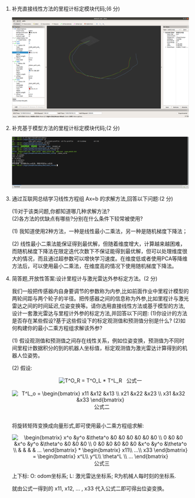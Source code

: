 1. 补充直接线性方法的里程计标定模块代码;(6 分) <br>
    <p style="text-align:center">
        <img src="./examples/rviz.png" width='800'>
    </p>
    
2. 补充基于模型方法的里程计标定模块代码;(2 分) <br>
    <p style="text-align:center">
        <img src="./examples/terminal.png" width='1000'>
    </p>
    

    
3. 通过互联网总结学习线性方程组 Ax=b 的求解方法,回答以下问题:(2 分) <br>
   
    (1)对于该类问题,你都知道哪几种求解方法? <br>
    (2)各方法的优缺点有哪些?分别在什么条件下较常被使用? <br>

    (1) 我知道使用2种方法，一种是线性最小二乘法，另一种是随机梯度下降法；<br>

    (2) 线性最小二乘法能保证得到最优解，但随着维度增大，计算越来越困难，而随机梯度下降法在限定迭代次数下不保证能得到最优解，但可以处理维度很大的情况，而且通过超参数可以增快学习速度。在维度低或者使用PCA等降维方法后，可以使用最小二乘法，在维度高的情况下使用随机梯度下降法。<br>

4. 简答题,开放性答案:设计里程计与激光雷达外参标定方法。(2 分) <br>

    我们一般把传感器内自身要调节的参数称为内参,比如前面作业中里程计模型的两轮间距与两个轮子的半径。把传感器之间的信息称为外参,比如里程计与激光雷达之间的时间延迟,位姿变换等。请你选用直接线性方法或基于模型的方法,设计一套激光雷达与里程计外参的标定方法,并回答以下问题:
    (1)你设计的方法是否存在某些假设?基于这些假设下的标定观测值和预测值分别是什么?
    (2)如何构建你的最小二乘方程组求解该外参?

    (1) 假设观测值和预测值之间存在线性关系，例如位姿变换，预测值为不同时间里程计数据积分的到的机器人坐标值，标定观测值为激光雷达计算得到的机器人位姿势。<br>

    (2) 假设: <br>
    
    <p style="text-align:center">
        <img src="https://latex.codecogs.com/svg.latex?\inline&space;T^O_R&space;=&space;T^O_L&space;*&space;T^L_R" title="T^O_R = T^O_L * T^L_R" />   &nbsp; 公式一
        <br>
        <br>
        <img src="https://latex.codecogs.com/svg.latex?\inline&space;T^L_o&space;=&space;\begin{bmatrix}&space;x11&space;&x12&space;&x13&space;\\&space;x21&space;&x22&space;&x23&space;\\&space;x31&space;&x32&space;&x33&space;\end{bmatrix}" title="T^L_o = \begin{bmatrix} x11 &x12 &x13 \\ x21 &x22 &x23 \\ x31 &x32 &x33 \end{bmatrix}" />    &nbsp; 公式二        
        <br>
        <br>
    </p>

    将旋转矩阵变换成向量形式,即可使用最小二乘方程组求解:

    <p style="text-align:center">
        <img src="https://latex.codecogs.com/svg.latex?\inline&space;\begin{bmatrix}&space;x^o&space;&y^o&space;&\theta^o&space;&0&space;&0&space;&0&space;&0&space;&0&space;&0&space;\\&space;0&space;&0&space;&0&space;&x^o&space;&y^o&space;&\theta^o&space;&0&space;&0&space;&0&space;\\&space;0&space;&0&space;&0&space;&0&space;&0&space;&0&space;&x^o&space;&y^o&space;&\theta^o&space;\\&space;&&space;&&space;&&space;&&space;...&space;\end{bmatrix}&space;*&space;\begin{bmatrix}&space;x11\\&space;...\\&space;x33&space;\end{bmatrix}&space;=&space;\begin{bmatrix}&space;x^L\\&space;y^L\\&space;\theta^L&space;\\&space;...&space;\end{bmatrix}" title="\begin{bmatrix} x^o &y^o &\theta^o &0 &0 &0 &0 &0 &0 \\ 0 &0 &0 &x^o &y^o &\theta^o &0 &0 &0 \\ 0 &0 &0 &0 &0 &0 &x^o &y^o &\theta^o \\ & & & & ... \end{bmatrix} * \begin{bmatrix} x11\\ ...\\ x33 \end{bmatrix} = \begin{bmatrix} x^L\\ y^L\\ \theta^L \\ ... \end{bmatrix}" />     &nbsp; 公式三        
    </p>

    上下标: O: odom坐标系; L: 激光雷达坐标系; R为机械人每时刻的坐标系.

    就由公式一得到的 x11, x12, ... , x33 代入公式二即可得出位姿变换。